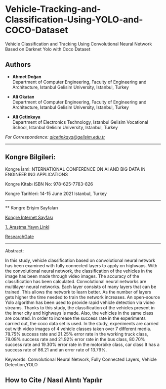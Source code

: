 # Vehicle-Tracking-and-Classification-Using-YOLO-and-COCO-Dataset

Vehicle Classification and Tracking Using Convolutional Neural Network Based on Darknet Yolo with Coco Dataset

## Authors
- **Ahmet Doğan**  
  Department of Computer Engineering, Faculty of Engineering and Architecture, Istanbul Gelisim University, Istanbul, Turkey

- **Ali Okatan**  
  Department of Computer Engineering, Faculty of Engineering and Architecture, Istanbul Gelisim University, Istanbul, Turkey

- [**Ali Çetinkaya**](https://scholar.google.com.tr/citations?user=XSEW-NcAAAAJ)  
  Department of Electronics Technology, Istanbul Gelisim Vocational School, Istanbul Gelisim University, Istanbul, Turkey  

*For Correspondence: alcetinkaya@gelisim.edu.tr*

---

## Kongre Bilgileri: 

Kongre İsmi: NTERNATIONAL CONFERENCE ON AI AND BIG DATA IN ENGINEER ING APPLICATIONS

Kongre Kitabı ISBN No: 978-625-7783-826

Kongre Tarihleri: 14-15 June 2021 Istanbul, Turkey

---

** Kongre Erişim Sayfaları

[Kongre İnternet Sayfası](https://www.aydin.edu.tr/haberler/Pages/international-conference-on-al-and-big-data-in-engineering-applications-2021.aspx)

[1. Araştma Yayın Linki](https://alicetinkaya.site/blog/f/vehicle-classification-cnn-darknet-coco-dataset)

[ResearchGate](https://www.researchgate.net/publication/353958426_Vehicle_Classification_and_Tracking_Using_Convolutional_Neural_Network_Based_on_Darknet_Yolo_with_Coco_Dataset)

---

Abstract:

In this study, vehicle classification based on convolutional neural network has been examined with fully connected layers to apply on highways. With the convolutional neural network, the classification of the vehicles in the image has been made through video images. The accuracy of the classification has been calculated. Convolutional neural networks are multilayer neural networks. Each layer consists of many layers that can be trained. This allows the network to learn better. As the number of layers gets higher the time needed to train the network increases. An open-source Yolo algorithm has been used to provide rapid vehicle detection via video streams. Thanks to this study, the classification of the vehicles present in the inner city and highways is made. Also, the vehicles in the same class are counted. In order to increase the success rate in the experiments carried out, the coco data set is used. In the study, experiments are carried out with video images of 4 vehicle classes taken over 7 different media. 78.75% success rate and 21.25% error rate in the working truck class, 78.08% success rate and 21.92% error rate in the bus class, 80.70% success rate and 19.30% error rate in the motorbike class, car class It has a success rate of 86.21 and an error rate of 13.79%.

Keywords: Convolutional Neural Network, Fully Connected Layers, Vehicle Detection,YOLO

## How to Cite / Nasıl Alıntı Yapılır
